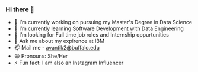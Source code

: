 ### Hi there 👋

- 🔭 I’m currently working on pursuing my Master's Degree in Data Science
- 🌱 I’m currently learning Software Development with Data Engineering
- 👯 I’m looking for Full time job roles and Internship oppurtunities
- 💬 Ask me about my expirence at IBM
- 📫 Mail me - avantik2@buffalo.edu
- 😄 Pronouns: She/Her
- ⚡ Fun fact: I am also an Instagram Influencer
